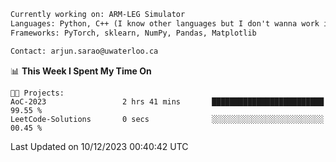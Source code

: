 ```txt
Currently working on: ARM-LEG Simulator
Languages: Python, C++ (I know other languages but I don't wanna work in them)
Frameworks: PyTorch, sklearn, NumPy, Pandas, Matplotlib

Contact: arjun.sarao@uwaterloo.ca
```

<!--START_SECTION:waka-->
📊 **This Week I Spent My Time On** 

```text
🐱‍💻 Projects: 
AoC-2023                 2 hrs 41 mins       █████████████████████████   99.55 % 
LeetCode-Solutions       0 secs              ░░░░░░░░░░░░░░░░░░░░░░░░░   00.45 % 
```


 Last Updated on 10/12/2023 00:40:42 UTC
<!--END_SECTION:waka-->
